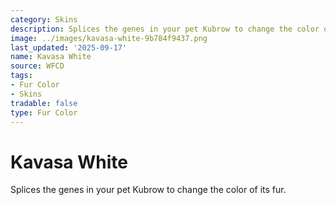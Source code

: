 ```yaml
---
category: Skins
description: Splices the genes in your pet Kubrow to change the color of its fur.
image: ../images/kavasa-white-9b784f9437.png
last_updated: '2025-09-17'
name: Kavasa White
source: WFCD
tags:
- Fur Color
- Skins
tradable: false
type: Fur Color
---
```


# Kavasa White

Splices the genes in your pet Kubrow to change the color of its fur.

